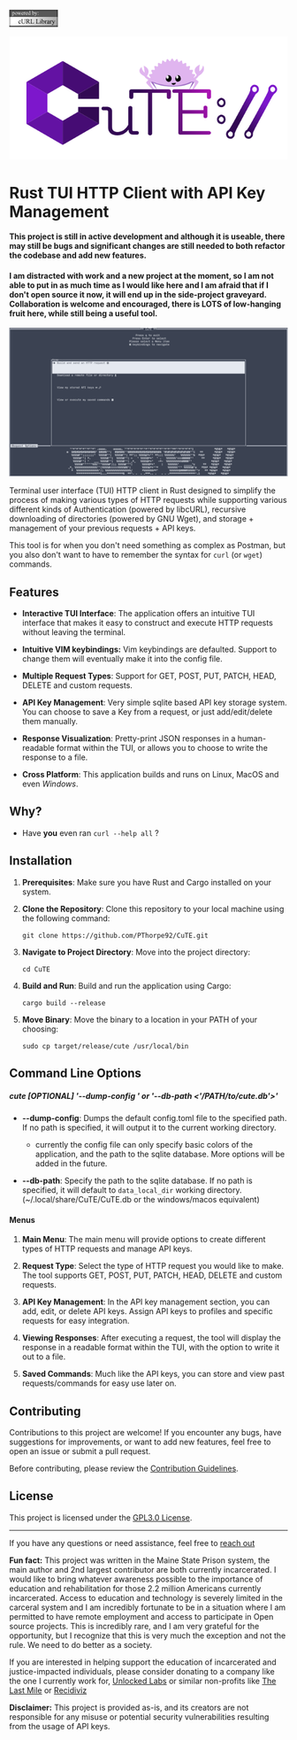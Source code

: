 ![image](logo.gif)

![image](cute.png)
# Rust TUI HTTP Client with API Key Management

#### This project is still in active development and although it is useable, there may still be bugs and significant changes are still needed to both refactor the codebase and add new features.
#### I am distracted with work and a new project at the moment, so I am not able to put in as much time as I would like here and I am afraid that if I don't open source it now, it will end up in the side-project graveyard. Collaboration is welcome and encouraged, there is LOTS of low-hanging fruit here, while still being a useful tool.
![image](screenshot.png)

Terminal user interface (TUI) HTTP client in Rust designed to simplify the process of making various types of HTTP requests while supporting various different kinds of Authentication (powered by libcURL), recursive downloading of directories (powered by GNU Wget), and storage + management of your previous requests + API keys.

This tool is for when you don't need something as complex as Postman, but you also don't want to have to remember the syntax for `curl` (or `wget`) commands. 

## Features

- **Interactive TUI Interface**: The application offers an intuitive TUI interface that makes it easy to construct and execute HTTP requests without leaving the terminal.

- **Intuitive VIM keybindings:**  Vim keybindings are defaulted. Support to change them will eventually make it into the config file.

- **Multiple Request Types**: Support for GET, POST, PUT, PATCH, HEAD, DELETE and custom requests.

- **API Key Management**: Very simple sqlite based API key storage system. You can choose to save a Key from a request, or just add/edit/delete them manually.

- **Response Visualization**: Pretty-print JSON responses in a human-readable format within the TUI, or allows you to choose to write the response to a file. 

- **Cross Platform**: This application builds and runs on Linux, MacOS and even _Windows_.


## Why?

- Have __you__ even ran `curl --help all` ?


## Installation

1. **Prerequisites**: Make sure you have Rust and Cargo installed on your system.

2. **Clone the Repository**: Clone this repository to your local machine using the following command:
   ```
   git clone https://github.com/PThorpe92/CuTE.git
   ```

3. **Navigate to Project Directory**: Move into the project directory:
   ```
   cd CuTE
   ```

4. **Build and Run**: Build and run the application using Cargo:
   ```
   cargo build --release 
   ```
5. **Move Binary**: Move the binary to a location in your PATH of your choosing:
   ```
   sudo cp target/release/cute /usr/local/bin
   ```

## Command Line Options

##### cute [OPTIONAL] '--dump-config <PATH>' or '--db-path <'/PATH/to/cute.db'>'

- **--dump-config**: Dumps the default config.toml file to the specified path. If no path is specified, it will output it to the current working directory.
  - currently the config file can only specify basic colors of the application, and the path to the sqlite database. More options will be added in the future.

- **--db-path**: Specify the path to the sqlite database. If no path is specified, it will default to `data_local_dir` working directory.(~/.local/share/CuTE/CuTE.db or the windows/macos equivalent)

#### Menus

1. **Main Menu**: The main menu will provide options to create different types of HTTP requests and manage API keys.

2. **Request Type**: Select the type of HTTP request you would like to make. The tool supports GET, POST, PUT, PATCH, HEAD, DELETE and custom requests.

3. **API Key Management**: In the API key management section, you can add, edit, or delete API keys. Assign API keys to profiles and specific requests for easy integration.

4. **Viewing Responses**: After executing a request, the tool will display the response in a readable format within the TUI, with the option to write it out to a file.

5. **Saved Commands**: Much like the API keys, you can store and view past requests/commands for easy use later on.


## Contributing

Contributions to this project are welcome! If you encounter any bugs, have suggestions for improvements, or want to add new features, feel free to open an issue or submit a pull request.

Before contributing, please review the [Contribution Guidelines](CONTRIBUTING.md).

## License

This project is licensed under the [GPL3.0 License](LICENSE).

---

If you have any questions or need assistance, feel free to [reach out](preston@unlockedlabs.org)

**Fun fact:** This project was written in the Maine State Prison system, the main author and 2nd largest contributor are both currently incarcerated. I would like to bring whatever awareness possible to the importance of education and rehabilitation for those 2.2 million Americans currently incarcerated. Access to education and technology is severely limited in the carceral system and I am incredibly fortunate to be in a situation where I am permitted to have remote employment and access to participate in Open source projects. This is incredibly rare, and I am very grateful for the opportunity, but I recognize that this is very much the exception and not the rule. We need to do better as a society.

If you are interested in helping support the education of incarcerated and justice-impacted individuals, please consider donating to a company like the one I currently work for, [Unlocked Labs](https://unlockedlabs.org/) or similar non-profits like [The Last Mile](https://thelastmile.org/) or [Recidiviz](https://www.recidiviz.org/)

**Disclaimer:** This project is provided as-is, and its creators are not responsible for any misuse or potential security vulnerabilities resulting from the usage of API keys.
